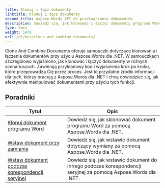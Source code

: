 ```yaml
---
title: Klonuj i łącz dokumenty
linktitle: Klonuj i łącz dokumenty
second_title: Aspose.Words API do przetwarzania dokumentów
description: Dowiedz się, jak klonować i łączyć dokumenty programu Word za pomocą Aspose.Words dla .NET. Dowiedz się, jak tworzyć kopie dokumentów, łączyć wiele dokumentów w jeden, zarządzać sekcjami, nagłówkami i stopkami.
type: docs
weight: 1470
url: /pl/net/clone-and-combine-documents/
---
```

Clone And Combine Documents oferuje samouczki dotyczące klonowania i łączenia dokumentów przy użyciu Aspose.Words dla .NET. W samouczkach szczegółowo wyjaśniono, jak klonować i łączyć dokumenty w różnych scenariuszach. Zawierają przykładowy kod i wyjaśnienia krok po kroku, które przeprowadzą Cię przez proces. Jest to przydatne źródło informacji dla tych, którzy pracują z Aspose.Words dla .NET i chcą dowiedzieć się, jak efektywnie manipulować dokumentami przy użyciu tych funkcji.

 ## Poradniki
| Tytuł | Opis |
| --- | --- |
| [Klonuj dokument programu Word](./cloning-document/) | Dowiedz się, jak sklonować dokument programu Word za pomocą Aspose.Words dla .NET. |
| [Wstaw dokument przy zamianie](./insert-document-at-replace/) | Dowiedz się, jak wstawić dokument dotyczący wymiany za pomocą Aspose.Words dla .NET. |
| [Wstaw dokument podczas korespondencji seryjnej](./insert-document-at-mail-merge/) | Dowiedz się, jak wstawić dokument do innego podczas korespondencji seryjnej za pomocą Aspose.Words dla .NET. |